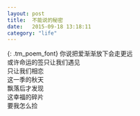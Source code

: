 ```yaml
---
layout: post
title:  不能说的秘密
date:   2015-09-18 13:18:11
category: "life"
---
```


{: .tm_poem_font}
你说把爱渐渐放下会走更远  
或许命运的签只让我们遇见  
只让我们相恋  
这一季的秋天  
飘落后才发现  
这幸福的碎片  
要我怎么捡  
